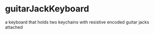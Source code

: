 # guitarJackKeyboard
a keyboard that holds two keychains with resistive encoded guitar jacks attached
